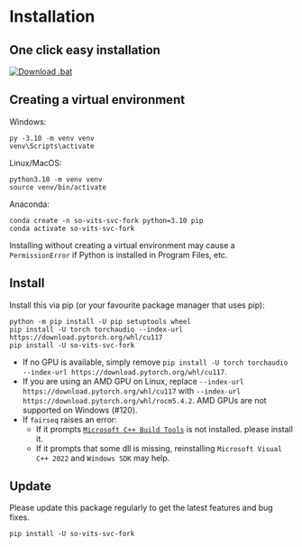# Installation

## One click easy installation

<a href="https://github.com/34j/so-vits-svc-fork/releases/download/v1.3.2/install.bat" download>
  <img src="https://img.shields.io/badge/.bat-download-blue?style=flat-square&logo=windows" alt="Download .bat">
</a>

## Creating a virtual environment

Windows:

```shell
py -3.10 -m venv venv
venv\Scripts\activate
```

Linux/MacOS:

```shell
python3.10 -m venv venv
source venv/bin/activate
```

Anaconda:

```shell
conda create -n so-vits-svc-fork python=3.10 pip
conda activate so-vits-svc-fork
```

Installing without creating a virtual environment may cause a `PermissionError` if Python is installed in Program Files, etc.

## Install

Install this via pip (or your favourite package manager that uses pip):

```shell
python -m pip install -U pip setuptools wheel
pip install -U torch torchaudio --index-url https://download.pytorch.org/whl/cu117
pip install -U so-vits-svc-fork
```

- If no GPU is available, simply remove `pip install -U torch torchaudio --index-url https://download.pytorch.org/whl/cu117`.
- If you are using an AMD GPU on Linux, replace `--index-url https://download.pytorch.org/whl/cu117` with `--index-url https://download.pytorch.org/whl/rocm5.4.2`. AMD GPUs are not supported on Windows (#120).
- If `fairseq` raises an error:
  - If it prompts [`Microsoft C++ Build Tools`](https://visualstudio.microsoft.com/visual-cpp-build-tools/) is not installed. please install it.
  - If it prompts that some dll is missing, reinstalling `Microsoft Visual C++ 2022` and `Windows SDK` may help.

## Update

Please update this package regularly to get the latest features and bug fixes.

```shell
pip install -U so-vits-svc-fork
```
